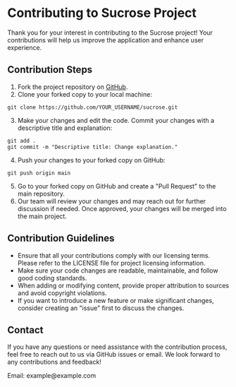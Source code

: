 <h1>Contributing to Sucrose Project</h1>
<p>Thank you for your interest in contributing to the Sucrose project! Your contributions will help us improve the application and enhance user experience.</p>

<h2>Contribution Steps</h2>
<ol>
	<li>Fork the project repository on <a href="https://github.com/sucrose/sucrose">GitHub</a>.</li>
	<li>Clone your forked copy to your local machine:</li>
</ol>

<pre><code>git clone https://github.com/YOUR_USERNAME/sucrose.git</code></pre>

<ol start="3">
	<li>Make your changes and edit the code. Commit your changes with a descriptive title and explanation:</li>
</ol>

<pre><code>git add .
git commit -m "Descriptive title: Change explanation."</code></pre>

<ol start="4">
	<li>Push your changes to your forked copy on GitHub:</li>
</ol>

<pre><code>git push origin main</code></pre>

<ol start="5">
	<li>Go to your forked copy on GitHub and create a "Pull Request" to the main repository.</li>
	<li>Our team will review your changes and may reach out for further discussion if needed. Once approved, your changes will be merged into the main project.</li>
</ol>

<h2>Contribution Guidelines</h2>
<ul>
	<li>Ensure that all your contributions comply with our licensing terms. Please refer to the LICENSE file for project licensing information.</li>
	<li>Make sure your code changes are readable, maintainable, and follow good coding standards.</li>
	<li>When adding or modifying content, provide proper attribution to sources and avoid copyright violations.</li>
	<li>If you want to introduce a new feature or make significant changes, consider creating an "issue" first to discuss the changes.</li>
</ul>

<h2>Contact</h2>
<p>If you have any questions or need assistance with the contribution process, feel free to reach out to us via GitHub issues or email. We look forward to any contributions and feedback!</p>

<p>Email: example@example.com</p>